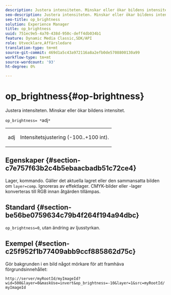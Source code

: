 ```yaml
---
description: Justera intensiteten. Minskar eller ökar bildens intensitet.
seo-description: Justera intensiteten. Minskar eller ökar bildens intensitet.
seo-title: op_brightness
solution: Experience Manager
title: op_brightness
uuid: 751ec9e5-4a70-438d-950c-deff4db034b1
feature: Dynamic Media Classic,SDK/API
role: Utvecklare,Affärsledare
translation-type: tm+mt
source-git-commit: 469d1a5c43a972116a8a2efb0de5708800130a99
workflow-type: tm+mt
source-wordcount: '93'
ht-degree: 0%

---
```



# op_brightness{#op-brightness}

Justera intensiteten. Minskar eller ökar bildens intensitet.

`op_brightness= *`adj`*`

<table id="simpletable_2B5DB95B1FF044C8BD226D4F8311E806"> 
 <tr class="strow"> 
  <td class="stentry"> <p><span class="varname"> adj</span> </p> </td> 
  <td class="stentry"> <p>Intensitetsjustering (-100..+100 int). </p></td> 
 </tr> 
</table>

## Egenskaper {#section-c7e757f63b2c4b5ebaacbadb51c72ce4}

Lager, kommando. Gäller det aktuella lagret eller den sammansatta bilden om `layer=comp`. Ignoreras av effektlager. CMYK-bilder eller -lager konverteras till RGB innan åtgärden tillämpas.

## Standard {#section-be56be0759634c79b4f264f194a94dbc}

`op_brightness=0`, utan ändring av ljusstyrkan.

## Exempel {#section-c25f952f1b77409abb9ccf885862d75c}

Gör bakgrunden i en bild något mörkare för att framhäva förgrundsinnehållet:

`http://server/myRootId/myImageId?wid=500&layer=0&maskUse=invert&op_brightness=-10&layer=1&src=myRootId/myImageId`
